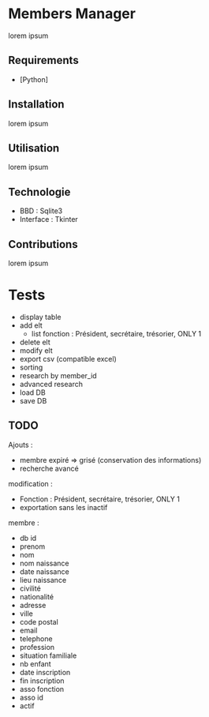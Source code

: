 # Members Manager

lorem ipsum

## Requirements

* [Python]

## Installation

lorem ipsum

## Utilisation

lorem ipsum

## Technologie

* BBD : Sqlite3 
* Interface : Tkinter

## Contributions

lorem ipsum

# Tests

* display table
* add elt
  * list fonction : Président, secrétaire, trésorier, ONLY 1
* delete elt
* modify elt
* export csv (compatible excel)
* sorting
* research by member_id
* advanced research
* load DB
* save DB

## TODO

Ajouts :
- membre expiré => grisé (conservation des informations)
- recherche avancé

modification :
- Fonction : Président, secrétaire, trésorier, ONLY 1
- exportation sans les inactif

membre :
- db id
- prenom 
- nom
- nom naissance
- date naissance 
- lieu naissance
- civilité
- nationalité
- adresse
- ville
- code postal
- email
- telephone
- profession
- situation familiale
- nb enfant
- date inscription
- fin inscription
- asso fonction
- asso id
- actif